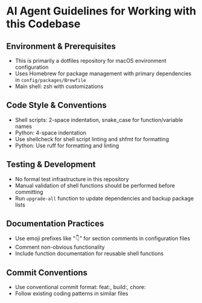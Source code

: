 # AI Agent Guidelines for Working with this Codebase

## Environment & Prerequisites

- This is primarily a dotfiles repository for macOS environment configuration
- Uses Homebrew for package management with primary dependencies in `config/packages/Brewfile`
- Main shell: zsh with customizations

## Code Style & Conventions

- Shell scripts: 2-space indentation, snake_case for function/variable names
- Python: 4-space indentation
- Use shellcheck for shell script linting and shfmt for formatting
- Python: Use ruff for formatting and linting

## Testing & Development

- No formal test infrastructure in this repository
- Manual validation of shell functions should be performed before committing
- Run `upgrade-all` function to update dependencies and backup package lists

## Documentation Practices

- Use emoji prefixes like "👇" for section comments in configuration files
- Comment non-obvious functionality
- Include function documentation for reusable shell functions

## Commit Conventions

- Use conventional commit format: feat:, build:, chore:
- Follow existing coding patterns in similar files
